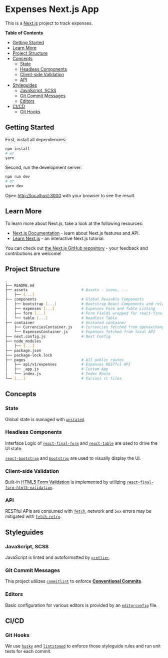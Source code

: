 # Expenses Next.js App

This is a [Next.js](https://nextjs.org/) project to track expenses.

<!-- START doctoc generated TOC please keep comment here to allow auto update -->
<!-- DON'T EDIT THIS SECTION, INSTEAD RE-RUN doctoc TO UPDATE -->

**Table of Contents**

- [Getting Started](#getting-started)
- [Learn More](#learn-more)
- [Project Structure](#project-structure)
- [Concepts](#concepts)
  - [State](#state)
  - [Headless Components](#headless-components)
  - [Client-side Validation](#client-side-validation)
  - [API](#api)
- [Styleguides](#styleguides)
  - [JavaScript, SCSS](#javascript-scss)
  - [Git Commit Messages](#git-commit-messages)
  - [Editors](#editors)
- [CI/CD](#cicd)
  - [Git Hooks](#git-hooks)

<!-- END doctoc generated TOC please keep comment here to allow auto update -->

## Getting Started

First, install all dependencies:

```bash
npm install
# or
yarn
```

Second, run the development server:

```bash
npm run dev
# or
yarn dev
```

Open [http://localhost:3000](http://localhost:3000) with your browser to see the result.

## Learn More

To learn more about Next.js, take a look at the following resources:

- [Next.js Documentation](https://nextjs.org/docs) - learn about Next.js features and API.
- [Learn Next.js](https://nextjs.org/learn) - an interactive Next.js tutorial.

You can check out [the Next.js GitHub repository](https://github.com/zeit/next.js/) - your feedback and contributions are welcome!

## Project Structure

```sh
.
├── README.md
├── assets                        # Assets - icons, ...
│   ├── [...]
├── components                    # Global Reusable Components
│   ├── bootstrap [...]           # Bootstrap React Components and related SCSS imports
│   ├── expenses [...]            # Expenses Form and Table Listing
│   ├── form [...]                # Form Fields wrapped for react-final-form
│   └── table [...]               # Headless Table
├── container                     # Unstated container
│   ├── CurrenciesContainer.js    # Currencies fetched from openexchangerates.org
│   └── ExpensesContainer.js      # Expenses fetched from local API
├── next.config.js                # Next Config
├── node_modules
│   ├── [...]
├── package.json
├── package-lock.lock
├── pages                         # All public routes
│   ├── api/v1/expenses           # Expenses RESTful API
│   ├── _app.js                   # Custom App
│   └── index.js                  # Index Route
└── [...]                         # Various rc files
```

## Concepts

### State

Global state is managed with [`unstated`](https://github.com/jamiebuilds/unstated).

### Headless Components

Interface Logic of [`react-final-form`](https://final-form.org/react) and [`react-table`](https://github.com/tannerlinsley/react-table) are used to drive the UI state.

[`react-bootstrap`](https://react-bootstrap.netlify.com/) and [`bootstrap`](https://getbootstrap.com/) are used to visually display the UI.

### Client-side Validation

Built-in [HTML5 Form Validation](https://developer.mozilla.org/en-US/docs/Learn/Forms/Form_validation#Using_built-in_form_validation) is implemented by utilizing [`react-final-form-html5-validation`](https://github.com/final-form/react-final-form-html5-validation).

### API

RESTful APIs are consumed with [`fetch`](https://developer.mozilla.org/en-US/docs/Web/API/Fetch_API), network and `5xx` errors may be mitigated with [`fetch-retry`](https://github.com/jonbern/fetch-retry).

## Styleguides

### JavaScript, SCSS

JavaScript is linted and autoformatted by [`prettier`](https://prettier.io/).

### Git Commit Messages

This project utilizes [`commitlint`](https://commitlint.js.org/) to enforce [**Conventional Commits**](https://www.conventionalcommits.org/).

### Editors

Basic configuration for various editors is provided by an [`editorconfig`](https://editorconfig.org/) file.

## CI/CD

### Git Hooks

We use [`husky`](https://github.com/typicode/husky#readme) and [`lintstaged`](https://github.com/okonet/lint-staged#readme) to enforce those styleguide rules and run unit tests for each commit.
